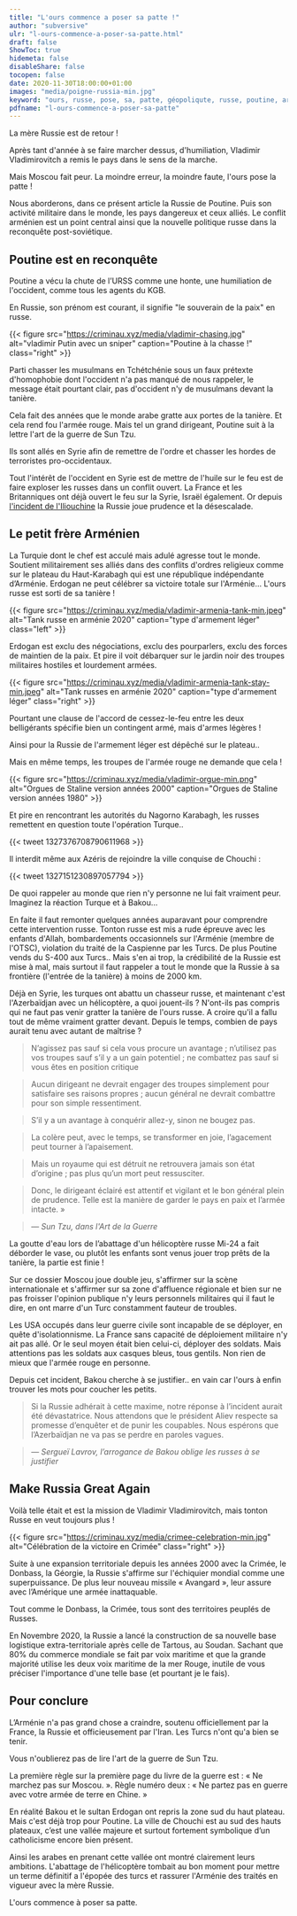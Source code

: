 ```yaml
---
title: "L'ours commence a poser sa patte !"
author: "subversive"
ulr: "l-ours-commence-a-poser-sa-patte.html"
draft: false
ShowToc: true
hidemeta: false
disableShare: false
tocopen: false
date: 2020-11-30T18:00:00+01:00
images: "media/poigne-russia-min.jpg"
keyword: "ours, russe, pose, sa, patte, géopoliqute, russe, poutine, arménie, conflit, mère, russie, vladimir, Azerbaïdjan"
pdfname: "l-ours-commence-a-poser-sa-patte"
---
```

La mère Russie est de retour !

Après tant d'année à se faire marcher dessus, d'humiliation, Vladimir Vladimirovitch a remis le pays dans le sens de la marche.
<!--more-->

Mais Moscou fait peur. La moindre erreur, la moindre faute, l'ours pose la patte !

Nous aborderons, dans ce présent article la Russie de Poutine. Puis son activité militaire dans le monde, les pays dangereux et ceux alliés. Le conflit arménien est un point central ainsi que la nouvelle politique russe dans la reconquête post-soviétique.

## Poutine est en reconquête

Poutine a vécu la chute de l’URSS comme une honte, une humiliation de l'occident, comme tous les agents du KGB.

En Russie, son prénom est courant, il signifie "le souverain de la paix" en russe.

{{< figure src="https://criminau.xyz/media/vladimir-chasing.jpg" alt="vladimir Putin avec un sniper" caption="Poutine à la chasse !" class="right" >}}

Parti chasser les musulmans en Tchétchénie sous un faux prétexte d'homophobie dont l'occident n'a pas manqué de nous rappeler, le message était pourtant clair, pas d'occident n'y de musulmans devant la tanière.

Cela fait des années que le monde arabe gratte aux portes de la tanière. Et cela rend fou l'armée rouge. Mais tel un grand dirigeant, Poutine suit à la lettre l'art de la guerre de Sun Tzu.

Ils sont allés en Syrie afin de remettre de l'ordre et chasser les hordes de terroristes pro-occidentaux.

Tout l'intérêt de l'occident en Syrie est de mettre de l'huile sur le feu est de faire exploser les russes dans un conflit ouvert. La France et les Britanniques ont déjà ouvert le feu sur la Syrie, Israël également. Or depuis [l'incident de l'Iliouchine](http://citoyens.deontolog.org/index.php?topic=2395.0) la Russie joue prudence et la désescalade.

## Le petit frère Arménien

La Turquie dont le chef est acculé mais adulé agresse tout le monde. Soutient militairement ses alliés dans des conflits d'ordres religieux comme sur le plateau du Haut-Karabagh qui est une république indépendante d’Arménie. Erdogan ne peut célébrer sa victoire totale sur l'Arménie... L'ours russe est sorti de sa tanière !

{{< figure src="https://criminau.xyz/media/vladimir-armenia-tank-min.jpeg" alt="Tank russe en arménie 2020" caption="type d'armement léger" class="left" >}}

Erdogan est exclu des négociations, exclu des pourparlers, exclu des forces de maintien de la paix. Et pire il voit débarquer sur le jardin noir des troupes militaires hostiles et lourdement armées.

{{< figure src="https://criminau.xyz/media/vladimir-armenia-tank-stay-min.jpeg" alt="Tank russes en arménie 2020" caption="type d'armement léger" class="right" >}}

Pourtant une clause de l'accord de cessez-le-feu entre les deux belligérants spécifie bien un contingent armé, mais d'armes légères !

Ainsi pour la Russie de l'armement léger est dépêché sur le plateau..


Mais en même temps, les troupes de l'armée rouge ne demande que cela !

{{< figure src="https://criminau.xyz/media/vladimir-orgue-min.png" alt="Orgues de Staline version années 2000" caption="Orgues de Staline version années 1980" >}}

Et pire en rencontrant les autorités du Nagorno Karabagh, les russes remettent en question toute l'opération Turque..

{{< tweet 1327376708790611968 >}}

Il interdit même aux Azéris de rejoindre la ville conquise de Chouchi :

{{< tweet 1327151230897057794 >}}

De quoi rappeler au monde que rien n'y personne ne lui fait vraiment peur. Imaginez la réaction Turque et à Bakou...

En faite il faut remonter quelques années auparavant pour comprendre cette intervention russe. Tonton russe est mis a rude épreuve avec les enfants d'Allah, bombardements occasionnels sur l'Arménie (membre de l'OTSC), violation du traité de la Caspienne par les Turcs. De plus Poutine vends du S-400 aux Turcs.. Mais s'en ai trop, la crédibilité de la Russie est mise à mal, mais surtout il faut rappeler a tout le monde que la Russie à sa frontière (l'entrée de la tanière) à moins de 2000 km.

Déjà en Syrie, les turques ont abattu un chasseur russe, et maintenant c'est l'Azerbaïdjan avec un hélicoptère, a quoi jouent-ils ? N'ont-ils pas compris qui ne faut pas venir gratter la tanière de l'ours russe. A croire qu'il a fallu tout de même vraiment gratter devant. Depuis le temps, combien de pays aurait tenu avec autant de maîtrise ?

> N’agissez pas sauf si cela vous procure un avantage ; n’utilisez pas vos troupes sauf s’il y a un gain potentiel ; ne combattez pas sauf si vous êtes en position critique

> Aucun dirigeant ne devrait engager des troupes simplement pour satisfaire ses raisons propres ; aucun général ne devrait combattre pour son simple ressentiment.

> S’il y a un avantage à conquérir allez-y, sinon ne bougez pas.

> La colère peut, avec le temps, se transformer en joie, l’agacement peut tourner à l’apaisement.

> Mais un royaume qui est détruit ne retrouvera jamais son état d’origine ; pas plus qu’un mort peut ressusciter.

> Donc, le dirigeant éclairé est attentif et vigilant et le bon général plein de prudence. Telle est la manière de garder le pays en paix et l’armée intacte. »

> — <cite>Sun Tzu, dans l'Art de la Guerre</cite>

La goutte d'eau lors de l’abattage d'un hélicoptère russe Mi-24 a fait déborder le vase, ou plutôt les enfants sont venus jouer trop prêts de la tanière, la partie est finie !

Sur ce dossier Moscou joue double jeu, s'affirmer sur la scène internationale et s'affirmer sur sa zone d'affluence régionale et bien sur ne pas froisser l'opinion publique n'y leurs personnels militaires qui il faut le dire, en ont marre d'un Turc constamment fauteur de troubles.

Les USA occupés dans leur guerre civile sont incapable de se déployer, en quête d'isolationnisme. La France sans capacité de déploiement militaire n'y ait pas allé. Or le seul moyen était bien celui-ci, déployer des soldats. Mais attentions pas les soldats aux casques bleus, tous gentils. Non rien de mieux que l'armée rouge en personne.

Depuis cet incident, Bakou cherche à se justifier.. en vain car l'ours à enfin trouver les mots pour coucher les petits.

> Si la Russie adhérait à cette maxime, notre réponse à l’incident aurait été dévastatrice. Nous attendons que le président Aliev respecte sa promesse d’enquêter et de punir les coupables. Nous espérons que l’Azerbaïdjan ne va pas se perdre en paroles vagues.

> — <cite>Sergueï Lavrov, l’arrogance de Bakou oblige les russes à se justifier</cite>

## Make Russia Great Again

Voilà telle était et est la mission de Vladimir Vladimirovitch, mais tonton Russe en veut toujours plus !

{{< figure src="https://criminau.xyz/media/crimee-celebration-min.jpg" alt="Célébration de la victoire en Crimée" class="right" >}}

Suite à une expansion territoriale depuis les années 2000 avec la Crimée, le Donbass, la Géorgie, la Russie s'affirme sur l'échiquier mondial comme une superpuissance. De plus leur nouveau missile « Avangard », leur assure avec l’Amérique une armée inattaquable.

Tout comme le Donbass, la Crimée, tous sont des territoires peuplés de Russes.

En Novembre 2020, la Russie a lancé la construction de sa nouvelle base logistique extra-territoriale après celle de Tartous, au Soudan.
Sachant que 80% du commerce mondiale se fait par voix maritime et que la grande majorité utilise les deux voix maritime de la mer Rouge, inutile de vous préciser l'importance d'une telle base (et pourtant je le fais).

## Pour conclure

L’Arménie n'a pas grand chose a craindre, soutenu officiellement par la France, la Russie et officieusement par l'Iran. Les Turcs n'ont qu'a bien se tenir.

Vous n'oublierez pas de lire l'art de la guerre de Sun Tzu.

La première règle sur la première page du livre de la guerre est : « Ne marchez pas sur Moscou. ». Règle numéro deux : « Ne partez pas en guerre avec votre armée de terre en Chine. »

En réalité Bakou et le sultan Erdogan ont repris la zone sud du haut plateau. Mais c'est déjà trop pour Poutine. La ville de Chouchi est au sud des hauts plateaux, c’est une vallée majeure et surtout fortement symbolique d’un catholicisme encore bien présent.

Ainsi les arabes en prenant cette vallée ont montré clairement leurs ambitions. L'abattage de l'hélicoptère tombait au bon moment pour mettre un terme définitif a l'épopée des turcs et rassurer l'Arménie des traités en vigueur avec la mère Russie.

L'ours commence à poser sa patte.
